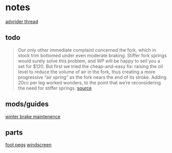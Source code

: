 # notes

[advrider thread](https://advrider.com/f/threads/triumph-tiger-800.599070/)

## todo

> Our only other immediate complaint concerned the fork, which in stock trim
> bottomed under even moderate braking. Stiffer fork springs would surely solve
> this problem, and WP will be happy to sell you a set for \$120. But first we
> tried the cheap-and-easy fix: raising the oil level to reduce the volume of
> air in the fork, thus creating a more progressive “air spring” as the fork
> nears the end of its stroke. Adding 20cc per leg worked wonders, to the point
> that we’re reconsidering the need for stiffer springs. [source][0]

## mods/guides

[winter brake maintenence][1]

## parts

[foot pegs](https://fastwayperformance.com/footpeg-adventure-8912.html)
[windscreen][2]

[0]: http://www.cycleworld.com/2016-triumph-tiger-800-xcx-adventure-bike-long-term-test-update#page-2
[1]: https://www.youtube.com/watch?v=iHeEw2t_ETM
[2]: https://madstad.com/collections/triumph/products/triumph-tiger-800-2011-up?variant=40614171598
